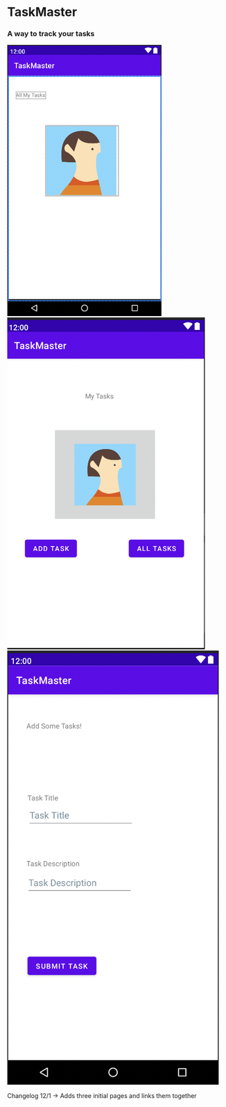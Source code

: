 # TaskMaster
### A way to track your tasks

![Image](./image1.png)
![Image](./image2.png)
![Image](./image3.png)

Changelog
12/1 -> Adds three initial pages and links them together
